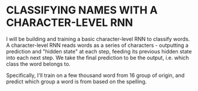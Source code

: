 # CLASSIFYING NAMES WITH A CHARACTER-LEVEL RNN

I will be building and training a basic character-level RNN to classify words. A character-level RNN reads words as a series of characters - outputting a prediction and "hidden state" at each step, feeding its previous hidden state into each next step. We take the final prediction to be the output, i.e. which class the word belongs to.

Specifically, I'll train on a few thousand word from 16 group of origin, and predict which group a word is from based on the spelling.
